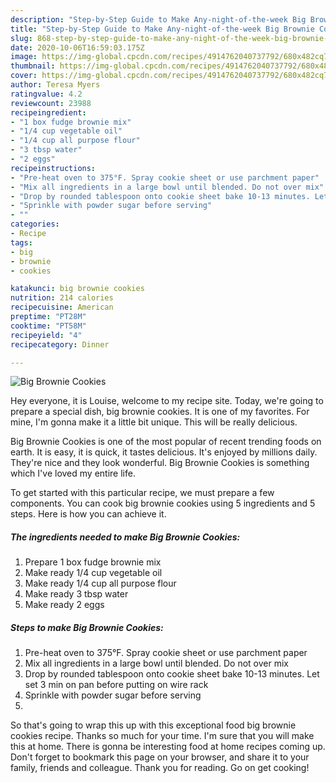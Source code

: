 ```yaml
---
description: "Step-by-Step Guide to Make Any-night-of-the-week Big Brownie Cookies"
title: "Step-by-Step Guide to Make Any-night-of-the-week Big Brownie Cookies"
slug: 868-step-by-step-guide-to-make-any-night-of-the-week-big-brownie-cookies
date: 2020-10-06T16:59:03.175Z
image: https://img-global.cpcdn.com/recipes/4914762040737792/680x482cq70/big-brownie-cookies-recipe-main-photo.jpg
thumbnail: https://img-global.cpcdn.com/recipes/4914762040737792/680x482cq70/big-brownie-cookies-recipe-main-photo.jpg
cover: https://img-global.cpcdn.com/recipes/4914762040737792/680x482cq70/big-brownie-cookies-recipe-main-photo.jpg
author: Teresa Myers
ratingvalue: 4.2
reviewcount: 23988
recipeingredient:
- "1 box fudge brownie mix"
- "1/4 cup vegetable oil"
- "1/4 cup all purpose flour"
- "3 tbsp water"
- "2 eggs"
recipeinstructions:
- "Pre-heat oven to 375°F. Spray cookie sheet or use parchment paper"
- "Mix all ingredients in a large bowl until blended. Do not over mix"
- "Drop by rounded tablespoon onto cookie sheet bake 10-13 minutes. Let set 3 min on pan before putting on wire rack"
- "Sprinkle with powder sugar before serving"
- ""
categories:
- Recipe
tags:
- big
- brownie
- cookies

katakunci: big brownie cookies 
nutrition: 214 calories
recipecuisine: American
preptime: "PT28M"
cooktime: "PT58M"
recipeyield: "4"
recipecategory: Dinner

---
```



![Big Brownie Cookies](https://img-global.cpcdn.com/recipes/4914762040737792/680x482cq70/big-brownie-cookies-recipe-main-photo.jpg)

Hey everyone, it is Louise, welcome to my recipe site. Today, we're going to prepare a special dish, big brownie cookies. It is one of my favorites. For mine, I'm gonna make it a little bit unique. This will be really delicious.

Big Brownie Cookies is one of the most popular of recent trending foods on earth. It is easy, it is quick, it tastes delicious. It's enjoyed by millions daily. They're nice and they look wonderful. Big Brownie Cookies is something which I've loved my entire life.




To get started with this particular recipe, we must prepare a few components. You can cook big brownie cookies using 5 ingredients and 5 steps. Here is how you can achieve it.

<!--inarticleads1-->

##### The ingredients needed to make Big Brownie Cookies:

1. Prepare 1 box fudge brownie mix
1. Make ready 1/4 cup vegetable oil
1. Make ready 1/4 cup all purpose flour
1. Make ready 3 tbsp water
1. Make ready 2 eggs




<!--inarticleads2-->

##### Steps to make Big Brownie Cookies:

1. Pre-heat oven to 375°F. Spray cookie sheet or use parchment paper
1. Mix all ingredients in a large bowl until blended. Do not over mix
1. Drop by rounded tablespoon onto cookie sheet bake 10-13 minutes. Let set 3 min on pan before putting on wire rack
1. Sprinkle with powder sugar before serving
1. 




So that's going to wrap this up with this exceptional food big brownie cookies recipe. Thanks so much for your time. I'm sure that you will make this at home. There is gonna be interesting food at home recipes coming up. Don't forget to bookmark this page on your browser, and share it to your family, friends and colleague. Thank you for reading. Go on get cooking!
